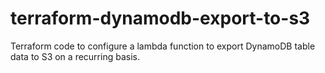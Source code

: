 # terraform-dynamodb-export-to-s3
Terraform code to configure a lambda function to export DynamoDB table data to S3 on a recurring basis.
